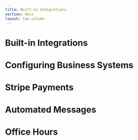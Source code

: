 ```yaml
---
title: Built-in Integrations
section: docs
layout: two-column
---
```


# Built-in Integrations
# Configuring Business Systems
# Stripe Payments
# Automated Messages
# Office Hours
